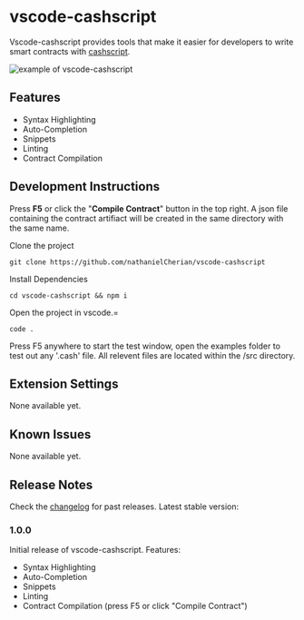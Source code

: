 # vscode-cashscript

Vscode-cashscript provides tools that make it easier for developers to write smart contracts with [cashscript](https://cashscript.org/).

![example of vscode-cashscript](https://github.com/nathanielCherian/vscode-cashscript/blob/main/media/p2pkh.gif)

## Features

- Syntax Highlighting
- Auto-Completion
- Snippets
- Linting
- Contract Compilation

## Development Instructions

Press **F5** or click the "**Compile Contract**" button in the top right. A json file containing the contract artifiact will be created in the same directory with the same name.

Clone the project

```git clone https://github.com/nathanielCherian/vscode-cashscript ```

Install Dependencies

```cd vscode-cashscript && npm i ```

Open the project in vscode.=

```code . ```

Press F5 anywhere to start the test window, open the examples folder to test out any '.cash' file. All relevent files are located within the /src directory.

## Extension Settings

None available yet.

## Known Issues

None available yet.

## Release Notes

Check the [changelog](/CHANGELOG.md) for past releases. Latest stable version:

### 1.0.0

Initial release of vscode-cashscript. Features:
- Syntax Highlighting
- Auto-Completion
- Snippets
- Linting
- Contract Compilation (press F5 or click "Compile Contract")

